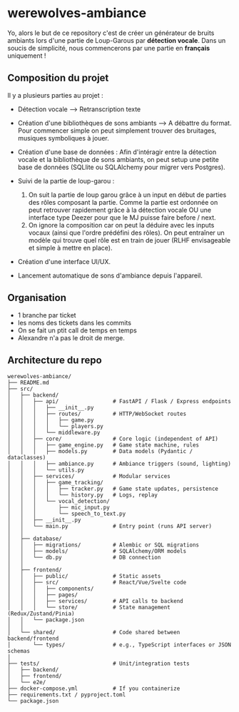 # werewolves-ambiance

Yo, alors le but de ce repository c'est de créer un générateur de bruits ambiants lors d'une partie de Loup-Garous par **détection vocale**.
Dans un soucis de simplicité, nous commencerons par une partie en **français** uniquement !

## Composition du projet

Il y a plusieurs parties au projet :

- Détection vocale --> Retranscription texte
  
- Création d'une bibliothèques de sons ambiants --> A débattre du format. Pour commencer simple on peut simplement trouver des bruitages, musiques symboliques à jouer.
  
- Création d'une base de données : Afin d'intéragir entre la détection vocale et la bibliothèque de sons ambiants, on peut setup une petite base de données (SQLlite ou SQLAlchemy pour migrer vers Postgres).

- Suivi de la partie de loup-garou :
  1) On suit la partie de loup garou grâce à un input en début de parties des rôles composant la partie. Comme la partie est ordonnée on peut retrouver rapidement grâce à la détection vocale OU une interface type Deezer pour que le MJ puisse faire before / next.
  2) On ignore la composition car on peut la déduire avec les inputs vocaux (ainsi que l'ordre prédéfini des rôles). On peut entraîner un modèle qui trouve quel rôle est en train de jouer (RLHF envisageable et simple à mettre en place).
 
- Création d'une interface UI/UX.

- Lancement automatique de sons d'ambiance depuis l'appareil.

## Organisation

- 1 branche par ticket
- les noms des tickets dans les commits
- On se fait un ptit call de temps en temps
- Alexandre n'a pas le droit de merge.

## Architecture du repo
```
werewolves-ambiance/
├── README.md
├── src/
│   ├── backend/
│   │   ├── api/                 # FastAPI / Flask / Express endpoints
│   │   │   ├── __init__.py
│   │   │   ├── routes/          # HTTP/WebSocket routes
│   │   │   │   ├── game.py
│   │   │   │   └── players.py
│   │   │   └── middleware.py
│   │   ├── core/                # Core logic (independent of API)
│   │   │   ├── game_engine.py   # Game state machine, rules
│   │   │   ├── models.py        # Data models (Pydantic / dataclasses)
│   │   │   ├── ambiance.py      # Ambiance triggers (sound, lighting)
│   │   │   └── utils.py
│   │   ├── services/            # Modular services
│   │   │   ├── game_tracking/
│   │   │   │   ├── tracker.py   # Game state updates, persistence
│   │   │   │   └── history.py   # Logs, replay
│   │   │   └── vocal_detection/
│   │   │       ├── mic_input.py
│   │   │       └── speech_to_text.py
│   │   ├── __init__.py
│   │   └── main.py              # Entry point (runs API server)
│   │
│   ├── database/
│   │   ├── migrations/          # Alembic or SQL migrations
│   │   ├── models/              # SQLAlchemy/ORM models
│   │   └── db.py                # DB connection
│   │
│   ├── frontend/
│   │   ├── public/              # Static assets
│   │   ├── src/                 # React/Vue/Svelte code
│   │   │   ├── components/
│   │   │   ├── pages/
│   │   │   ├── services/        # API calls to backend
│   │   │   └── store/           # State management (Redux/Zustand/Pinia)
│   │   └── package.json
│   │
│   └── shared/                  # Code shared between backend/frontend
│       └── types/               # e.g., TypeScript interfaces or JSON schemas
│
├── tests/                       # Unit/integration tests
│   ├── backend/
│   ├── frontend/
│   └── e2e/
├── docker-compose.yml           # If you containerize
├── requirements.txt / pyproject.toml
└── package.json
